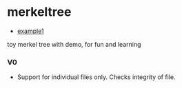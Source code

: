 # merkeltree

- [example1](https://github.com/sangeeths/merkle-tree)


toy merkel tree with demo, for fun and learning

### V0
- Support for individual files only. Checks integrity of file.
